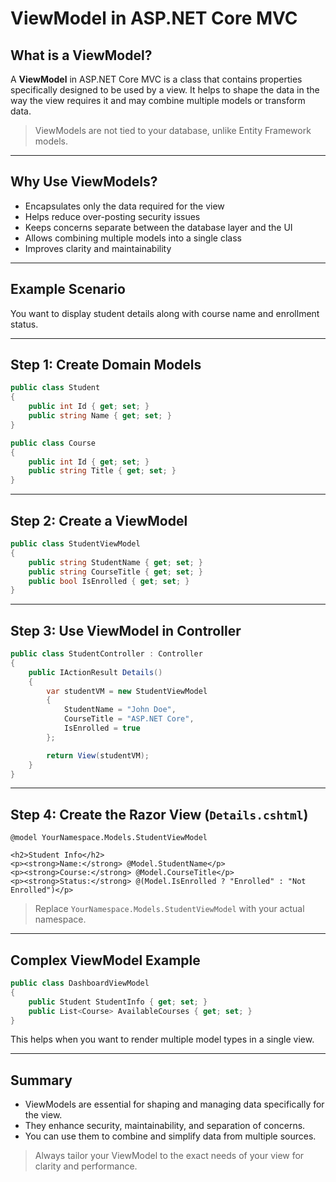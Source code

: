 
# ViewModel in ASP.NET Core MVC

## What is a ViewModel?

A **ViewModel** in ASP.NET Core MVC is a class that contains properties specifically designed to be used by a view. It helps to shape the data in the way the view requires it and may combine multiple models or transform data.

> ViewModels are not tied to your database, unlike Entity Framework models.

---

## Why Use ViewModels?

- Encapsulates only the data required for the view
- Helps reduce over-posting security issues
- Keeps concerns separate between the database layer and the UI
- Allows combining multiple models into a single class
- Improves clarity and maintainability

---

## Example Scenario

You want to display student details along with course name and enrollment status.

---

## Step 1: Create Domain Models

```csharp
public class Student
{
    public int Id { get; set; }
    public string Name { get; set; }
}

public class Course
{
    public int Id { get; set; }
    public string Title { get; set; }
}
```

---

## Step 2: Create a ViewModel

```csharp
public class StudentViewModel
{
    public string StudentName { get; set; }
    public string CourseTitle { get; set; }
    public bool IsEnrolled { get; set; }
}
```

---

## Step 3: Use ViewModel in Controller

```csharp
public class StudentController : Controller
{
    public IActionResult Details()
    {
        var studentVM = new StudentViewModel
        {
            StudentName = "John Doe",
            CourseTitle = "ASP.NET Core",
            IsEnrolled = true
        };

        return View(studentVM);
    }
}
```

---

## Step 4: Create the Razor View (`Details.cshtml`)

```razor
@model YourNamespace.Models.StudentViewModel

<h2>Student Info</h2>
<p><strong>Name:</strong> @Model.StudentName</p>
<p><strong>Course:</strong> @Model.CourseTitle</p>
<p><strong>Status:</strong> @(Model.IsEnrolled ? "Enrolled" : "Not Enrolled")</p>
```

> Replace `YourNamespace.Models.StudentViewModel` with your actual namespace.

---

## Complex ViewModel Example

```csharp
public class DashboardViewModel
{
    public Student StudentInfo { get; set; }
    public List<Course> AvailableCourses { get; set; }
}
```

This helps when you want to render multiple model types in a single view.

---

## Summary

- ViewModels are essential for shaping and managing data specifically for the view.
- They enhance security, maintainability, and separation of concerns.
- You can use them to combine and simplify data from multiple sources.

> Always tailor your ViewModel to the exact needs of your view for clarity and performance.
